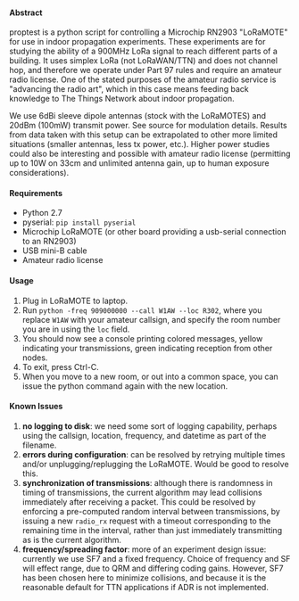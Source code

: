 #### Abstract ####

proptest is a python script for controlling a Microchip RN2903 "LoRaMOTE" for use in indoor propagation experiments.
These experiments are for studying the ability of a 900MHz LoRa signal to reach different parts of a building.
It uses simplex LoRa (not LoRaWAN/TTN) and does not channel hop, and therefore we operate under Part 97 rules and
require an amateur radio license. One of the stated purposes of the amateur radio service is "advancing the radio art",
which in this case means feeding back knowledge to The Things Network about indoor propagation.

We use 6dBi sleeve dipole antennas (stock with the LoRaMOTES) and 20dBm (100mW) transmit power. See source for modulation details. Results from data taken with this setup can be extrapolated to other more limited situations (smaller antennas, less tx power, etc.). Higher power studies could also be interesting and possible with amateur radio license (permitting up to 10W on 33cm and unlimited antenna gain, up to human exposure considerations).

#### Requirements ####

 - Python 2.7
 - pyserial: `pip install pyserial`
 - Microchip LoRaMOTE (or other board providing a usb-serial connection to an RN2903)
 - USB mini-B cable
 - Amateur radio license

#### Usage ####

 1. Plug in LoRaMOTE to laptop.
 2. Run `python -freq 909000000 --call W1AW --loc R302`,
    where you replace `W1AW` with your amateur callsign,
    and specify the room number you are in using the `loc` field.
 3. You should now see a console printing colored messages,
    yellow indicating your transmissions,
    green indicating reception from other nodes.
 4. To exit, press Ctrl-C.
 5. When you move to a new room, or out into a common space,
    you can issue the python command again with the new location.

#### Known Issues ####

 1. **no logging to disk**: we need some sort of logging capability, perhaps using the
    callsign, location, frequency, and datetime as part of the filename.
 2. **errors during configuration**: can be resolved by retrying multiple times and/or
    unplugging/replugging the LoRaMOTE. Would be good to resolve this.
 3. **synchronization of transmissions**: although there is randomness in timing of transmissions,
    the current algorithm may lead collisions immediately after receiving a packet.
    This could be resolved by enforcing a pre-computed random interval between transmissions,
    by issuing a new `radio_rx` request with a timeout corresponding to the remaining
    time in the interval, rather than just immediately transmitting as is the current algorithm.
 4. **frequency/spreading factor**: more of an experiment design issue: 
    currently we use SF7 and a fixed frequency. Choice of frequency and SF will effect range,
    due to QRM and differing coding gains. However, SF7 has been chosen here to minimize collisions,
    and because it is the reasonable default for TTN applications if ADR is not implemented.

